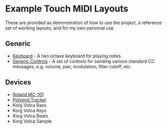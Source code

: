 # Example Touch MIDI Layouts

These are provided as demonstration of how to use the project, a reference set of working layouts, and for my own personal use

## Generic

- [Keyboard](generic-keys.html) - A two octave keyboard for playing notes.
- [Generic Controls](generic-controls.html) - A set of controls for sending various standard CC messages, e.g. volume, pan, modulation, filter cutoff, etc.

## Devices

- [Roland MC-101](mc101.html)
- [Polyend Tracker](tracker.html)
- Korg Volca Bass
- Korg Volca Keys
- Korg Volca Beats
- Korg Volca Sample
